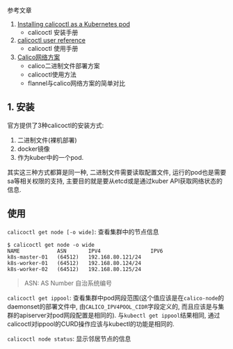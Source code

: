 参考文章

1. [Installing calicoctl as a Kubernetes pod](https://docs.projectcalico.org/v3.10/getting-started/calicoctl/install#installing-calicoctl-as-a-kubernetes-pod)
    - calicoctl 安装手册
2. [calicoctl user reference](https://docs.projectcalico.org/v3.10/reference/calicoctl/)
    - calicoctl 使用手册
3. [Calico网络方案](https://www.cnblogs.com/netonline/p/9720279.html)
    - calico二进制文件部署方案
    - calicoctl使用方法
    - flannel与calico网络方案的简单对比

## 1. 安装

官方提供了3种calicoctl的安装方式: 

1. 二进制文件(裸机部署)
2. docker镜像
3. 作为kuber中的一个pod.

其实这三种方式都算是同一种, 二进制文件需要读取配置文件, 运行的pod也是需要sa等相关权限的支持, 主要目的就是要从etcd或是通过kuber API获取网络状态的信息.

## 使用

`calicoctl get node [-o wide]`: 查看集群中的节点信息

```log
$ calicoctl get node -o wide
NAME            ASN       IPV4                IPV6   
k8s-master-01   (64512)   192.168.80.121/24          
k8s-worker-01   (64512)   192.168.80.124/24          
k8s-worker-02   (64512)   192.168.80.125/24          
```

> ASN: AS Number 自治系统编号

`calicoctl get ippool`: 查看集群中pod网段范围(这个值应该是在`calico-node`的daemonset的部署文件中, 由`CALICO_IPV4POOL_CIDR`字段定义的, 而且应该是与集群的apiserver对pod网段配置是相同的). 与`kubectl get ippool`结果相同, 通过calicoctl对ippool的CURD操作应该与kubectl的功能是相同的.

`calicoctl node status`: 显示邻居节点的信息
